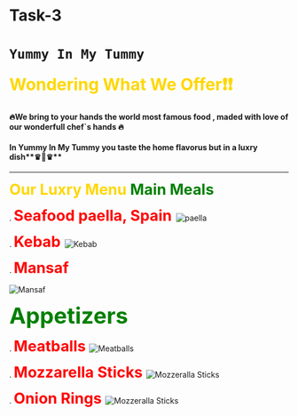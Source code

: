 # Task-3
# **`Yummy In My Tummy`**
<span style="color:gold;font-weight:700;font-size:30px">
    Wondering What We Offer❗❗
</span>

#### 🔥We bring to your hands the world most famous food  , maded with love of our wonderfull chef`s hands 🔥
#### In Yummy In My Tummy you taste the home flavorus but in a luxry dish**♛👑♛**
--------------------------------

<span style="color:gold;font-weight:700;font-size:27px">
    Our Luxry Menu
</span>

 <span style="color:green;font-weight:700;font-size:27px">
    Main Meals
</span>

. <span style="color:red; font-size:27px">
**Seafood paella, Spain**
</span>
![paella](https://dynaimage.cdn.cnn.com/cnn/q_auto,w_634,c_fill,g_auto,h_357,ar_16:9/http%3A%2F%2Fcdn.cnn.com%2Fcnnnext%2Fdam%2Fassets%2F170206165040-dubai-michelin-dining-boca.jpg)

. <span style="color:red; font-size:27px">
**Kebab**
</span>
![Kebab](https://www.holidify.com/images/cmsuploads/compressed/bacon-kebabs-13-2_20181227133457.jpg)

. <span style="color:red; font-size:27px">
**Mansaf**
</span>

![Mansaf](https://www.sajway.com/sajadmin/public/storage/banners/luxVNOq1P8VyTAzZvQCo4FcwvzAcXYHXqXrRSLYC.jpeg)

 <span style="color:green;font-weight:700;font-size:40px">
    Appetizers
</span>

.  <span style="color:red;font-weight:700;font-size:27px">
    Meatballs
</span>
![Meatballs](https://www.flavcity.com/wp-content/uploads/2018/06/meatballs-tomato-sauce.jpg)

.  <span style="color:red;font-weight:700;font-size:27px">
    Mozzarella Sticks
</span>
![Mozzeralla Sticks](https://assets.bonappetit.com/photos/57acca3a53e63daf11a4da05/1:1/w_3145,h_3145,c_limit/mozzarella-sticks.jpg)


.  <span style="color:red;font-weight:700;font-size:27px">
    Onion Rings
</span>
![Mozzeralla Sticks](https://sweetsimplevegan.com/wp-content/uploads/2022/03/close_up_Vegan_beer_battered_crispy_onion_rings_sweet_simple_vegan_2.jpg)
